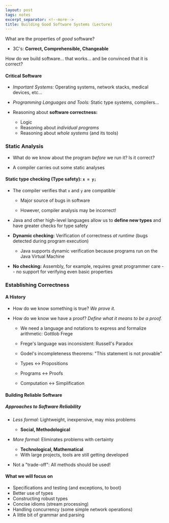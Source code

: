 ```yaml
---
layout: post
tags: notes
excerpt_separator: <!--more-->
title: Building Good Software Systems (Lecture)
---
```


What are the properties of *good* software?

 - 3C's: **Correct, Comprehensible, Changeable**

How do we build software... that works... and be convinced that it is correct?

<!--more-->

#### Critical Software
- *Important Systems:* Operating systems, network stacks, medical devices, etc...
- *Programming Languages and Tools:* Static type systems, compilers...

- Reasoning about **software correctness:**
  - Logic
  - Reasoning about *individual programs*
  - Reasoning about *whole systems* (and its tools)

### Static Analysis
- What do we know about the program *before* we run it? Is it correct?

- A compiler carries out some static analyses

#### **Static type checking (Type safety):** `x = y;`
- The compiler verifies that `x` and `y` are compatible

  - Major source of bugs in software

  - However, compiler analysis may be incorrect!

- Java and other high-level languages allow us to **define new types** and have greater checks for type safety

- **Dynamic checking:** Verification of correctness *at runtime* (bugs detected during program execution)

  - Java supports dynamic verification because programs run on the Java Virtual Machine


- **No checking:** Assembly, for example, requires great programmer care -- no support for verifying even basic properties

### Establishing Correctness
#### A History

- How do we know something is true? *We prove it.*

- How do we know we have a proof? *Define what it means to be a proof.*
  - We need a language and notations to express and formalize arithmetic: Gottlob Frege
  - Frege's language was inconsistent: Russell's Paradox
  - Godel's incompleteness theorems: "This statement is not provable"


  - Types <-> Propositions
  - Programs <-> Proofs
  - Computation <-> Simplification

#### Building Reliable Software

##### Approaches to Software Reliability

- *Less formal:* Lightweight, inexpensive, may miss problems
  - **Social, Methodological**


- *More formal:* Eliminates problems with certainty
  - **Technological, Mathematical**
  - With large projects, tools are still getting developed


- Not a "trade-off": All methods should be used!

#### What we will focus on
- Specifications and testing (and exceptions, to boot)
- Better use of types
- Constructing robust types
- Concise idioms (stream processing)
- Handling concurrency (some simple network operations)
- A little bit of grammar and parsing
